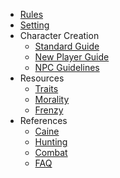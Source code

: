 * [Rules](rules.md)
* [Setting](setting.md)
* Character Creation
  * [Standard Guide](standard-guide.md)
  * [New Player Guide](new-player-guide.md)
  * [NPC Guidelines](npc-guidelines.md)
* Resources
  * [Traits](traits.md)
  * [Morality](morality.md)
  * [Frenzy](frenzy.md)
* References
  * [Caine](caine.md)
  * [Hunting](hunting.md)
  * [Combat](combat.md)
  * [FAQ](faq.md)
